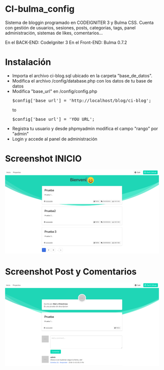 
<h1>CI-bulma_config</h1>

Sistema de bloggin programado en CODEIGNITER 3 y Bulma CSS. Cuenta con gestión de usuarios, sesiones, posts, categorias, tags, panel administración, sistemas de likes, comentarios...

En el BACK-END: CodeIgniter 3
En el Front-END: Bulma 0.7.2

<h1> Instalación </h1>

<ul>
<li> Importa el archivo ci-blog.sql ubicado en la carpeta "base_de_datos".</li>
<li> Modifica el archivo /config/database.php con los datos de tu base de datos </li>
<li> Modifica "base_url" en /config/config.php <pre>
$config['base_url'] = 'http://localhost/blog/ci-blog';
</pre> to <pre>$config['base_url'] = 'YOU URL'; </pre></li>
<li> Registra tu usuario y desde phpmyadmin modifica el campo "rango" por "admin" </li>
<li> Login y accede al panel de administración </li>
</ul>

<h1>Screenshot INICIO</h1>

<img src="imagenes_repositorio/captura1.png">

<h1>
Screenshot Post y Comentarios
</h1>

<img src="imagenes_repositorio/captura2.png">
